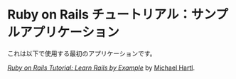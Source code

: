   # Ruby on Rails チュートリアル：サンプルアプリケーション

これは以下で使用する最初のアプリケーションです。

[*Ruby on Rails Tutorial: Learn Rails by Example*](http://railstutorial.jp/)
by [Michael Hartl](http://michaelhartl.com/).
